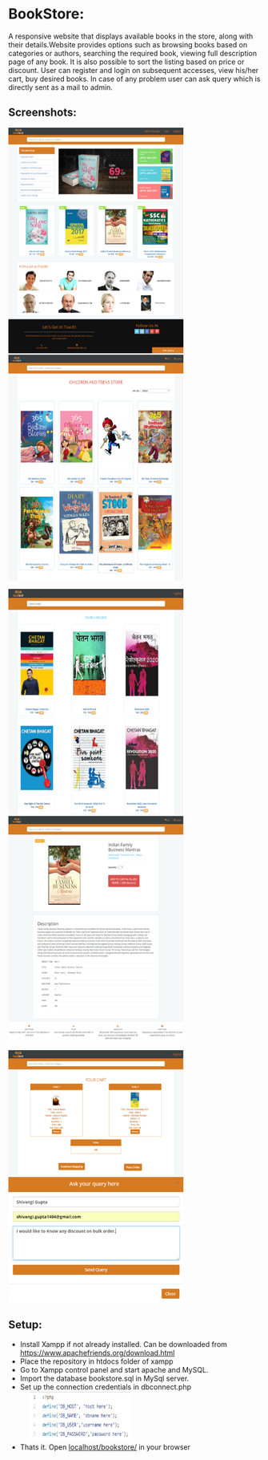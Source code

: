 # BookStore:
A responsive website that displays available books in the store, along with their details.Website provides options such as browsing books based on categories or authors, searching the required book, viewing full description page of any book. It is also possible to sort the listing based on price or discount. User can register and login on subsequent accesses, view his/her cart, buy desired books. In case of any problem user can ask query which is directly sent as a mail to admin.

## Screenshots:
<p>
  <kbd><img src="index.png" width="350" height="450"/></kbd>
  &nbsp;&nbsp;&nbsp;&nbsp;&nbsp;&nbsp;&nbsp;&nbsp;
  <kbd><img src="category.png" width="350" height="450"/></kbd>
</p>

<p>
  <kbd><img src="search.png" width="350" height="450"/></kbd>
  &nbsp;&nbsp;&nbsp;&nbsp;&nbsp;&nbsp;&nbsp;&nbsp;
  <kbd><img src="description.png" width="350" height="450"/></kbd>
</p>

<p>
  <kbd><img src="cart.png" width="350" height="250"/></kbd>
  &nbsp;&nbsp;&nbsp;&nbsp;&nbsp;&nbsp;&nbsp;&nbsp;
  <kbd><img src="query.png" width="350" height="250"/></kbd>
</p>

## Setup:
* Install Xampp if not already installed. Can be downloaded from https://www.apachefriends.org/download.html
* Place the repository in htdocs folder of xampp
* Go to Xampp control panel and start apache and MySQL.
* Import the database bookstore.sql in MySql server.
* Set up the connection credentials in dbconnect.php </br>
  &nbsp;&nbsp;&nbsp;&nbsp;&nbsp;<kbd><img src="connection.png" width="200" height="100"/></kbd>
* Thats it. Open <a href="http://localhost/bookstore/">localhost/bookstore/</a> in your browser
